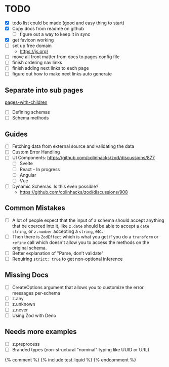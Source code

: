 # TODO

- [x] todo list could be made (good and easy thing to start)
- [x] Copy docs from readme on github
    - [ ] figure out a way to keep it in sync

- [x] get favicon working
- [ ] set up free domain
  - https://js.org/
- [ ] move all front matter from docs to pages config file
- [ ] finish ordering nav links
- [ ] finish adding next links to each page
- [ ] figure out how to make next links auto generate

## Separate into sub pages
[pages-with-children](https://pmarsceill.github.io/just-the-docs/docs/navigation-structure/#pages-with-children)
- [ ] Defining schemas
- [ ] Schema methods

## Guides
- [ ] Fetching data from external source and validating the data
- [ ] Custom Error Handling
- [ ] UI Components: https://github.com/colinhacks/zod/discussions/877
    - [ ] Svelte
    - [ ] React - In progress
    - [ ] Angular
    - [ ] Vue
- [ ] Dynamic Schemas. Is this even possible?
    - https://github.com/colinhacks/zod/discussions/908

## Common Mistakes
- [ ] A lot of people expect that the input of a schema should accept anything that be coerced into it, like `z.date` should be able to accept a `date string`, or `z.number` accepting a `string`, etc.
- [ ] Then there is `ZodEffect` which is what you get if you do a `transform` or `refine` call which doesn't allow you to access the methods on the original schema.
- [ ] Better explanation of "Parse, don’t validate"
- [ ] Requiring `strict: true` to get non-optional inference

## Missing Docs
- [ ] CreateOptions argument that allows you to customize the error messages per-schema
- [ ] z.any
- [ ] z.unknown
- [ ] z.never
- [ ] Using Zod with Deno

## Needs more examples
- [ ] z.preprocess
- [ ] Branded types (non-structural "nominal" typing like UUID or URL)

{% comment %}
{% include test.liquid %}
{% endcomment %}